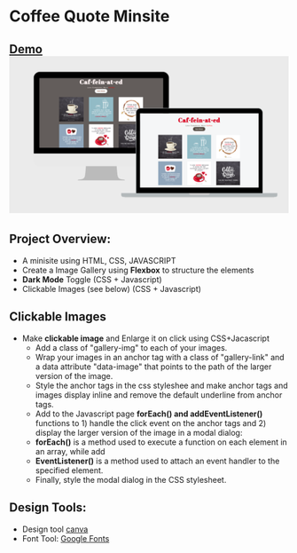 # Coffee Quote Minsite
[**Demo**](https://graciecreates.github.io/coffee-quote-minisite/)
![alt text](Caffeinated.png)
---
## **Project Overview:**
- A minisite using HTML, CSS, JAVASCRIPT
- Create a Image Gallery using **Flexbox** to structure the elements
- **Dark Mode** Toggle (CSS + Javascript)
- Clickable Images (see below) (CSS + Javascript)

## **Clickable** Images
- Make **clickable image** and Enlarge it on click using CSS+Jacascript
    - Add a class of "gallery-img" to each of your images.
    - Wrap your images in an anchor tag with a class of "gallery-link" and a data attribute "data-image" that points to the path of the larger version of the image.
    - Style the anchor tags in the css styleshee and make anchor tags and images display inline and remove the default underline from anchor tags.
    - Add to the Javascript page **forEach() and addEventListener()** functions to 1) handle the click event on the anchor tags and 2) display the larger version of the image in a modal dialog: 
    - **forEach()** is a method used to execute a function on each element in an array, while add
    - **EventListener()** is a method used to attach an event handler to the specified element.
    - Finally, style the modal dialog in the CSS stylesheet.


## **Design Tools:**
- Design tool [canva](https://www.canva.com)
- Font Tool: [Google Fonts](https://fonts.google.com/)
